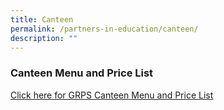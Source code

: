 ```yaml
---
title: Canteen
permalink: /partners-in-education/canteen/
description: ""
---
```

### **Canteen Menu and Price List**

[Click here for GRPS Canteen Menu and Price List](https://drive.google.com/file/d/1bPrNx9GkvrS3g0dQAbNC-JrUo7Bp1308/view?usp=share_link)
